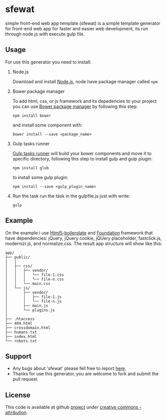 sfewat
======

simple front-end web app template (sfewat) is a simple template generator for front-end web app for faster and easier web development, its run through node.js with execute gulp file.

## Usage

For use this generator you need to install:

1. Node.js

	Download and install [Node.js](http://nodejs.org/download/), node have package manager called `npm`

2. Bower package manager

	To add html, css, or js framework and its depedencies to your project you can use [Bower package manager](http:bower.io) by following this step:

	```
	npm install bower
	```

	and install some component with:

	```
	bower install --save <package_name>
	```

3. Gulp tasks runner

	[Gulp tasks runner](gulpjs.com) will build your bower components and move it to specific directory, following this step to install gulp and gulp plugin:

	```
	npm install glub
	```
	
	to install some gulp plugin:

	```
	npm install --save <gulp_plugin_name>
	```

4. Run the task
	run the task in the gulpfile.js just with write:
	```
	gulp
	```

## Example

On the example i use [Html5-boilerplate](html5boilerplate.com) and [Foundation](foundation.zurb.com) framework that have dependencies: jQuery, jQuery cookie, jQUery placeholder, fastclick.js, modernizr.js, and normalize.css. The result app structure will show like this:


```
app/
├── public/
│	│
│	├── css/
│	│	├── vendor/
│	│	│	└── file-1.css
│	│	│	└──	file-n.css
│	│	└── main.css	
│	└── js/
│		├── vendor/
│		│	├── file-1.js
│		│	└── file-n.js
│		├── main.js
│		└── plugins.js
│
├── .htaccess
├── 404.html
├── crossdomain.html
├── humans.txt
├── index.html
└── robots.txt
```

## Support

* Any bugs about 'sfewat' please fell free to report [here](https://github.com/purbatua/sfewat/issues).
* Thanks for use this generator, you are welcome to fork and submit the pull request.

## License

This code is available at github [project](https://github.com/purbatua/sfewat) under <span>[creative commons - attribution](http://creativecommons.org/licenses/)</span>.
